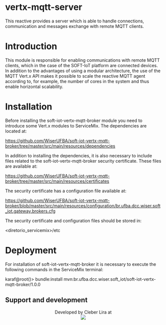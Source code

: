 # vertx-mqtt-server
This reactive provides a server which is able to handle connections, communication and messages exchange with remote MQTT clients.
# Introduction

This module is responsible for enabling communications with remote MQTT clients, which in the case of the SOFT-IoT platform are connected devices. In addition to the advantages of using a modular architecture, the use of the MQTT Vert.x API makes it possible to scale the reactive MQTT agent according to, for example, the number of cores in the system and thus enable horizontal scalability.

# Installation
Before installing the soft-iot-vertx-mqtt-broker module you need to introduce some Vert.x modules to ServiceMix. The dependencies are located at:

https://github.com/WiserUFBA/soft-iot-vertx-mqtt-broker/tree/master/src/main/resources/dependencies

In addition to installing the dependencies, it is also necessary to include files related to the soft-iot-vertx-mqtt-broker security certificate. These files are available at:

https://github.com/WiserUFBA/soft-iot-vertx-mqtt-broker/tree/master/src/main/resources/certificates

The security certificate has a configuration file available at:

https://github.com/WiserUFBA/soft-iot-vertx-mqtt-broker/blob/master/src/main/resources/configuration/br.ufba.dcc.wiser.soft_iot.gateway.brokers.cfg

The security certificate and configuration files should be stored in:

<diretorio_servicemix>/etc

# Deployment
For installation of soft-iot-vertx-mqtt-broker it is necessary to execute the following commands in the ServiceMix terminal:

karaf@root()> bundle:install mvn:br.ufba.dcc.wiser.soft_iot/soft-iot-vertx-mqtt-broker/1.0.0

## Support and development

<p align="center">
	Developed by Cleber Lira at </br>
  <img src="https://wiki.dcc.ufba.br/pub/SmartUFBA/ProjectLogo/wiserufbalogo.jpg"/>
</p>
